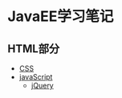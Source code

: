 # JavaEE学习笔记

## HTML部分

- [CSS](./note/css/css.md)
- [javaScript](./note/javascript/javascript.md)
    - [jQuery](./note/javascript/jQuery.md)